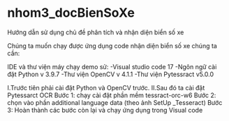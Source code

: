 # nhom3_docBienSoXe
Hướng dẫn sử dụng chủ đề phân tích và nhận diện biển số xe

Chúng ta muốn chạy được ứng dụng code nhận diện biển số xe chúng ta cần:
 
IDE và thư viện máy chạy demo sử:
-Visual studio code 17
-Ngôn ngữ cài đặt Python v 3.9.7
-Thư viện OpenCV v 4.1.1
-Thư viện Pytessract v5.0.0

I.Trước tiên phải cài đặt Python và OpenCV trước. 
II.Sau đó ta cài đặt Pytessarct OCR
Bước 1: chạy cài đặt phần mềm tessract-orc-w6
Bước 2: chọn vào phần additional language data (theo ảnh SetUp _Tesseract)
Bước 3: Hoàn thành các bước còn lại và chạy ứng dụng trong Visual code
